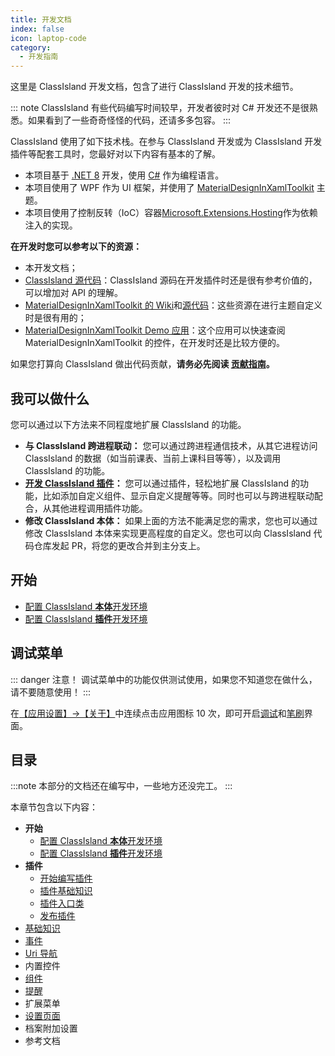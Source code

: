 ```yaml
---
title: 开发文档
index: false
icon: laptop-code
category:
  - 开发指南
---
```


这里是 ClassIsland 开发文档，包含了进行 ClassIsland 开发的技术细节。

::: note ClassIsland 有些代码编写时间较早，开发者彼时对 C# 开发还不是很熟悉。如果看到了一些奇奇怪怪的代码，还请多多包容。
:::

ClassIsland 使用了如下技术栈。在参与 ClassIsland 开发或为 ClassIsland 开发插件等配套工具时，您最好对以下内容有基本的了解。

- 本项目基于 [.NET 8](https://learn.microsoft.com/zh-cn/dotnet/core/introduction) 开发，使用 [C#](https://learn.microsoft.com/zh-cn/dotnet/csharp/) 作为编程语言。
- 本项目使用了 WPF 作为 UI 框架，并使用了 [MaterialDesignInXamlToolkit](https://github.com/MaterialDesignInXAML/MaterialDesignInXamlToolkit) 主题。
- 本项目使用了控制反转（IoC）容器[Microsoft.Extensions.Hosting](https://learn.microsoft.com/zh-cn/dotnet/core/extensions/generic-host)作为依赖注入的实现。

**在开发时您可以参考以下的资源：**

- 本开发文档；
- [ClassIsland 源代码](https://github.com/ClassIsland/ClassIsland)：ClassIsland 源码在开发插件时还是很有参考价值的，可以增加对 API 的理解。
- [MaterialDesignInXamlToolkit 的 Wiki](https://github.com/MaterialDesignInXAML/MaterialDesignInXamlToolkit/wiki)和[源代码](https://github.com/MaterialDesignInXAML/MaterialDesignInXamlToolkit/)：这些资源在进行主题自定义时是很有用的；
- [MaterialDesignInXamlToolkit Demo 应用](https://github.com/MaterialDesignInXAML/MaterialDesignInXamlToolkit/releases/download/v4.8.0/DemoApp.zip)：这个应用可以快速查阅 MaterialDesignInXamlToolkit 的控件，在开发时还是比较方便的。

如果您打算向 ClassIsland 做出代码贡献，**请务必先阅读 [贡献指南](https://github.com/ClassIsland/ClassIsland/blob/master/CONTRIBUTING.md)。**

## 我可以做什么

您可以通过以下方法来不同程度地扩展 ClassIsland 的功能。

- **与 ClassIsland 跨进程联动：** 您可以通过跨进程通信技术，从其它进程访问 ClassIsland 的数据（如当前课表、当前上课科目等等），以及调用 ClassIsland 的功能。
- **[开发 ClassIsland 插件](./plugins/create-project.md)：** 您可以通过插件，轻松地扩展 ClassIsland 的功能，比如添加自定义组件、显示自定义提醒等等。同时也可以与跨进程联动配合，从其他进程调用插件功能。
- **修改 ClassIsland 本体：** 如果上面的方法不能满足您的需求，您也可以通过修改 ClassIsland 本体来实现更高程度的自定义。您也可以向 ClassIsland 代码仓库发起 PR，将您的更改合并到主分支上。

## 开始

- [配置 ClassIsland **本体**开发环境](./get-started/devlopment.md)
- [配置 ClassIsland **插件**开发环境](./get-started/devlopment-plugins.md)

## 调试菜单

::: danger 注意！
调试菜单中的功能仅供测试使用，如果您不知道您在做什么，请不要随意使用！
:::

在[【应用设置】→【关于】](classisland://app/settings/about)中连续点击应用图标 10 次，即可开启[调试](classisland://app/settings/debug)和[笔刷](classisland://app/settings/debug_brushes)界面。

## 目录

:::note
本部分的文档还在编写中，一些地方还没完工。
:::

本章节包含以下内容：

- **开始**
    - [配置 ClassIsland **本体**开发环境](./get-started/devlopment.md)
    - [配置 ClassIsland **插件**开发环境](./get-started/devlopment-plugins.md)
- **插件**
    - [开始编写插件](./plugins/create-project.md)
    - [插件基础知识](./plugins/basics.md)
    - [插件入口类](./plugins/plugin-base.md)
    - [发布插件](./plugins/publishing.md)
- [基础知识](basics.md)
- [事件](events.md)
- [Uri 导航](uri-navigation.md)
- 内置控件
- [组件](components.md)
- [提醒](./notifications/index.md)
- 扩展菜单
- [设置页面](settings-page.md)
- 档案附加设置
- 参考文档
